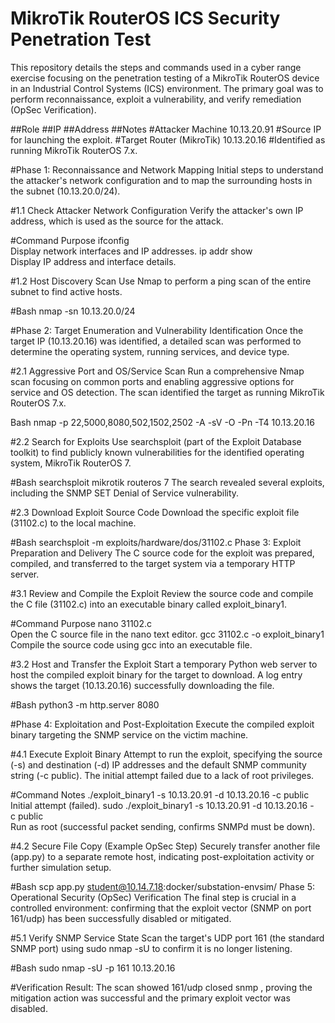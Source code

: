 # MikroTik RouterOS ICS Security Penetration Test

This repository details the steps and commands used in a cyber range exercise focusing on the penetration testing of a MikroTik RouterOS device in an Industrial Control Systems (ICS) environment. The primary goal was to perform reconnaissance, exploit a vulnerability, and verify remediation (OpSec Verification).

##Role	##IP ##Address	##Notes
#Attacker Machine	10.13.20.91	
#Source IP for launching the exploit.
#Target Router (MikroTik)	10.13.20.16	
#Identified as running MikroTik RouterOS 7.x.


#Phase 1: Reconnaissance and Network Mapping
Initial steps to understand the attacker's network configuration and to map the surrounding hosts in the subnet (10.13.20.0/24).

#1.1 Check Attacker Network Configuration
Verify the attacker's own IP address, which is used as the source for the attack.

#Command	Purpose
ifconfig	
Display network interfaces and IP addresses.
ip addr show	
Display IP address and interface details.

#1.2 Host Discovery Scan
Use Nmap to perform a ping scan of the entire subnet to find active hosts.

#Bash
nmap -sn 10.13.20.0/24

#Phase 2: Target Enumeration and Vulnerability Identification
Once the target IP (10.13.20.16) was identified, a detailed scan was performed to determine the operating system, running services, and device type.

#2.1 Aggressive Port and OS/Service Scan
Run a comprehensive Nmap scan focusing on common ports and enabling aggressive options for service and OS detection. The scan identified the target as running MikroTik RouterOS 7.x.

Bash
nmap -p 22,5000,8080,502,1502,2502 -A -sV -O -Pn -T4 10.13.20.16

#2.2 Search for Exploits
Use searchsploit (part of the Exploit Database toolkit) to find publicly known vulnerabilities for the identified operating system, MikroTik RouterOS 7.

#Bash
searchsploit mikrotik routeros 7
The search revealed several exploits, including the SNMP SET Denial of Service vulnerability.

#2.3 Download Exploit Source Code
Download the specific exploit file (31102.c) to the local machine.

#Bash
searchsploit -m exploits/hardware/dos/31102.c
Phase 3: Exploit Preparation and Delivery
The C source code for the exploit was prepared, compiled, and transferred to the target system via a temporary HTTP server.

#3.1 Review and Compile the Exploit
Review the source code and compile the C file (31102.c) into an executable binary called exploit_binary1.

#Command	Purpose
nano 31102.c	
Open the C source file in the nano text editor.
gcc 31102.c -o exploit_binary1	
Compile the source code using gcc into an executable file.

#3.2 Host and Transfer the Exploit
Start a temporary Python web server to host the compiled exploit binary for the target to download. A log entry shows the target (10.13.20.16) successfully downloading the file.

#Bash
python3 -m http.server 8080

#Phase 4: Exploitation and Post-Exploitation
Execute the compiled exploit binary targeting the SNMP service on the victim machine.

#4.1 Execute Exploit Binary
Attempt to run the exploit, specifying the source (-s) and destination (-d) IP addresses and the default SNMP community string (-c public). The initial attempt failed due to a lack of root privileges.

#Command	Notes
./exploit_binary1 -s 10.13.20.91 -d 10.13.20.16 -c public	
Initial attempt (failed).
sudo ./exploit_binary1 -s 10.13.20.91 -d 10.13.20.16 -c public	
Run as root (successful packet sending, confirms SNMPd must be down).

#4.2 Secure File Copy (Example OpSec Step)
Securely transfer another file (app.py) to a separate remote host, indicating post-exploitation activity or further simulation setup.

#Bash
scp app.py student@10.14.7.18:docker/substation-envsim/
Phase 5: Operational Security (OpSec) Verification
The final step is crucial in a controlled environment: confirming that the exploit vector (SNMP on port 161/udp) has been successfully disabled or mitigated.

#5.1 Verify SNMP Service State
Scan the target's UDP port 161 (the standard SNMP port) using sudo nmap -sU to confirm it is no longer listening.

#Bash
sudo nmap -sU -p 161 10.13.20.16

#Verification Result: The scan showed 161/udp closed snmp , proving the mitigation action was successful and the primary exploit vector was disabled.
